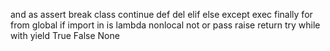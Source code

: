 and 	as 	assert 	break 	class 	continue
def 	del 	elif 	else 	except 	exec
finally 	for 	from 	global 	if 	import
in 	is 	lambda 	nonlocal 	not 	or
pass 	raise 	return 	try 	while 	with
yield 	True 	False 	None 	  	 